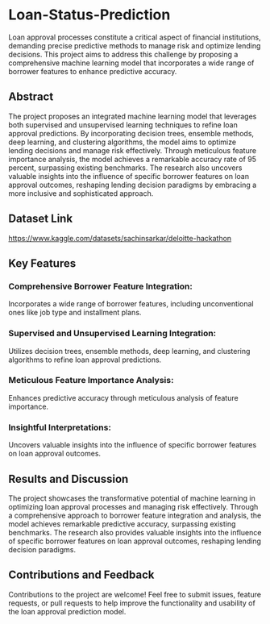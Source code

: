 # Loan-Status-Prediction
Loan approval processes constitute a critical aspect of financial institutions, demanding precise predictive methods to manage risk and optimize lending decisions. This project aims to address this challenge by proposing a comprehensive machine learning model that incorporates a wide range of borrower features to enhance predictive accuracy.

## Abstract
The project proposes an integrated machine learning model that leverages both supervised and unsupervised learning techniques to refine loan approval predictions. By incorporating decision trees, ensemble methods, deep learning, and clustering algorithms, the model aims to optimize lending decisions and manage risk effectively. Through meticulous feature importance analysis, the model achieves a remarkable accuracy rate of 95 percent, surpassing existing benchmarks. The research also uncovers valuable insights into the influence of specific borrower features on loan approval outcomes, reshaping lending decision paradigms by embracing a more inclusive and sophisticated approach.

## Dataset Link
https://www.kaggle.com/datasets/sachinsarkar/deloitte-hackathon

## Key Features
### Comprehensive Borrower Feature Integration:
Incorporates a wide range of borrower features, including unconventional ones like job type and installment plans.
### Supervised and Unsupervised Learning Integration:
Utilizes decision trees, ensemble methods, deep learning, and clustering algorithms to refine loan approval predictions.
### Meticulous Feature Importance Analysis:
Enhances predictive accuracy through meticulous analysis of feature importance.
### Insightful Interpretations:
Uncovers valuable insights into the influence of specific borrower features on loan approval outcomes.

## Results and Discussion
The project showcases the transformative potential of machine learning in optimizing loan approval processes and managing risk effectively. Through a comprehensive approach to borrower feature integration and analysis, the model achieves remarkable predictive accuracy, surpassing existing benchmarks. The research also provides valuable insights into the influence of specific borrower features on loan approval outcomes, reshaping lending decision paradigms.

## Contributions and Feedback
Contributions to the project are welcome! Feel free to submit issues, feature requests, or pull requests to help improve the functionality and usability of the loan approval prediction model.
